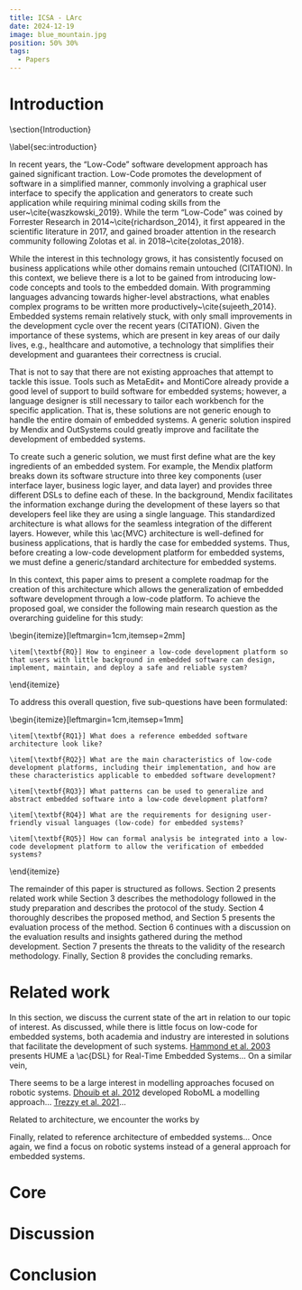 ```yaml
---
title: ICSA - LArc
date: 2024-12-19
image: blue_mountain.jpg
position: 50% 30%
tags:
  - Papers
---
```


# Introduction

\section{Introduction}

\label{sec:introduction}

In recent years, the “Low-Code” software development approach has gained significant traction. Low-Code promotes the development of software in a simplified manner, commonly involving a graphical user interface to specify the application and generators to create such application while requiring minimal coding skills from the user~\cite{waszkowski_2019}. While the term “Low-Code” was coined by Forrester Research in 2014~\cite{richardson_2014}, it first appeared in the scientific literature in 2017, and gained broader attention in the research community following Zolotas et al. in 2018~\cite{zolotas_2018}.

While the interest in this technology grows, it has consistently focused on business applications while other domains remain untouched (CITATION). In this context, we believe there is a lot to be gained from introducing low-code concepts and tools to the embedded domain. With programming languages advancing towards higher-level abstractions, what enables complex programs to be written more productively~\cite{sujeeth_2014}. Embedded systems remain relatively stuck, with only small improvements in the development cycle over the recent years (CITATION). Given the importance of these systems, which are present in key areas of our daily lives, e.g., healthcare and automotive, a technology that simplifies their development and guarantees their correctness is crucial. 

That is not to say that there are not existing approaches that attempt to tackle this issue. Tools such as MetaEdit+ and MontiCore already provide a good level of support to build software for embedded systems; however, a language designer is still necessary to tailor each workbench for the specific application. That is, these solutions are not generic enough to handle the entire domain of embedded systems. A generic solution inspired by Mendix and OutSystems could greatly improve and facilitate the development of embedded systems.

To create such a generic solution, we must first define what are the key ingredients of an embedded system. For example, the Mendix platform breaks down its software structure into three key components (user interface layer, business logic layer, and data layer) and provides three different DSLs to define each of these. In the background, Mendix facilitates the information exchange during the development of these layers so that developers feel like they are using a single language. This standardized architecture is what allows for the seamless integration of the different layers. However, while this \ac{MVC} architecture is well-defined for business applications, that is hardly the case for embedded systems. Thus, before creating a low-code development platform for embedded systems, we must define a generic/standard architecture for embedded systems.

In this context, this paper aims to present a complete roadmap for the creation of this architecture which allows the generalization of embedded software development through a low-code platform. To achieve the proposed goal, we consider the following main research question as the overarching guideline for this study:

\begin{itemize}[leftmargin=1cm,itemsep=2mm]

    \item[\textbf{RQ}] How to engineer a low-code development platform so that users with little background in embedded software can design, implement, maintain, and deploy a safe and reliable system?

\end{itemize}

To address this overall question, five sub-questions have been formulated:

\begin{itemize}[leftmargin=1cm,itemsep=1mm]

    \item[\textbf{RQ1}] What does a reference embedded software architecture look like?

    \item[\textbf{RQ2}] What are the main characteristics of low-code development platforms, including their implementation, and how are these characteristics applicable to embedded software development?

    \item[\textbf{RQ3}] What patterns can be used to generalize and abstract embedded software into a low-code development platform?

    \item[\textbf{RQ4}] What are the requirements for designing user-friendly visual languages (low-code) for embedded systems?

    \item[\textbf{RQ5}] How can formal analysis be integrated into a low-code development platform to allow the verification of embedded systems?

\end{itemize}

The remainder of this paper is structured as follows. Section 2 presents related work while Section 3 describes the methodology followed in the study preparation and describes the protocol of the study. Section 4 thoroughly describes the proposed method, and Section 5 presents the evaluation process of the method. Section 6 continues with a discussion on the evaluation results and insights gathered during the method development. Section 7 presents the threats to the validity of the research methodology. Finally, Section 8 provides the concluding remarks.

# Related work

In this section, we discuss the current state of the art in relation to our topic of interest. As discussed, while there is little focus on low-code for embedded systems, both academia and industry are interested in solutions that facilitate the development of such systems. [Hammond et al. 2003](https://link.springer.com/chapter/10.1007/978-3-540-39815-8_3) presents HUME a \ac{DSL} for Real-Time Embedded Systems... On a similar vein, 

There seems to be a large interest in modelling approaches focused on robotic systems. [Dhouib et al. 2012](https://link.springer.com/chapter/10.1007/978-3-642-34327-8_16) developed RoboML a modelling approach... [Trezzy et al. 2021](https://ieeexplore.ieee.org/document/9468864/?arnumber=9468864)... 

Related to architecture, we encounter the works by

Finally, related to reference architecture of embedded systems... Once again, we find a focus on robotic systems instead of a general approach for embedded systems.

# Core


# Discussion

# Conclusion
